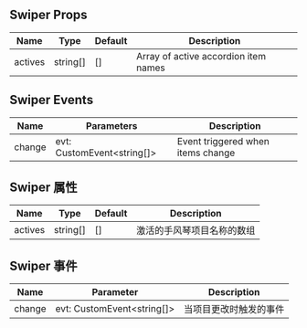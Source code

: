 ## Swiper Props

| Name    | Type     | Default | Description                          |
| ------- | -------- | ------- | ------------------------------------ |
| actives | string[] | []      | Array of active accordion item names |

## Swiper Events

| Name   | Parameters                 | Description                       |
| ------ | -------------------------- | --------------------------------- |
| change | evt: CustomEvent<string[]> | Event triggered when items change |

## Swiper 属性

| Name    | Type     | Default | Description                |
| ------- | -------- | ------- | -------------------------- |
| actives | string[] | []      | 激活的手风琴项目名称的数组 |

## Swiper 事件

| Name   | Parameter                  | Description            |
| ------ | -------------------------- | ---------------------- |
| change | evt: CustomEvent<string[]> | 当项目更改时触发的事件 |
